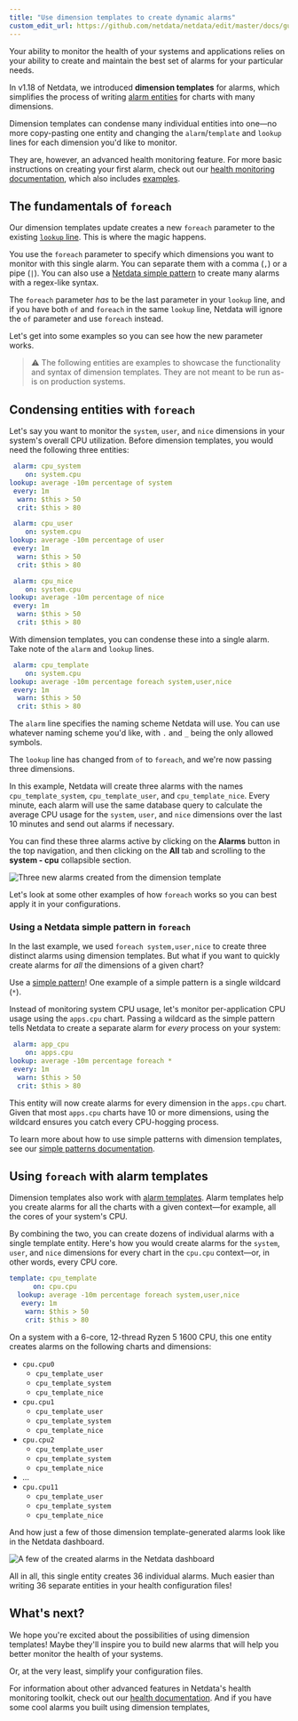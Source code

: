 ```yaml
---
title: "Use dimension templates to create dynamic alarms"
custom_edit_url: https://github.com/netdata/netdata/edit/master/docs/guides/monitor/dimension-templates.md
---
```




Your ability to monitor the health of your systems and applications relies on your ability to create and maintain
the best set of alarms for your particular needs.

In v1.18 of Netdata, we introduced **dimension templates** for alarms, which simplifies the process of writing [alarm
entities](/docs/agent/health/reference#health-entity-reference) for charts with many dimensions.

Dimension templates can condense many individual entities into one—no more copy-pasting one entity and changing the
`alarm`/`template` and `lookup` lines for each dimension you'd like to monitor.

They are, however, an advanced health monitoring feature. For more basic instructions on creating your first alarm,
check out our [health monitoring documentation](/docs/agent/health), which also includes
[examples](/docs/agent/health/reference#example-alarms).

## The fundamentals of `foreach`

Our dimension templates update creates a new `foreach` parameter to the existing [`lookup`
line](/docs/agent/health/reference#alarm-line-lookup). This is where the magic happens.

You use the `foreach` parameter to specify which dimensions you want to monitor with this single alarm. You can separate
them with a comma (`,`) or a pipe (`|`). You can also use a [Netdata simple pattern](/docs/agent/libnetdata/simple_pattern)
to create many alarms with a regex-like syntax.

The `foreach` parameter _has_ to be the last parameter in your `lookup` line, and if you have both `of` and `foreach` in
the same `lookup` line, Netdata will ignore the `of` parameter and use `foreach` instead.

Let's get into some examples so you can see how the new parameter works.

> ⚠️ The following entities are examples to showcase the functionality and syntax of dimension templates. They are not
> meant to be run as-is on production systems.

## Condensing entities with `foreach`

Let's say you want to monitor the `system`, `user`, and `nice` dimensions in your system's overall CPU utilization.
Before dimension templates, you would need the following three entities:

```yaml
 alarm: cpu_system
    on: system.cpu
lookup: average -10m percentage of system
 every: 1m
  warn: $this > 50
  crit: $this > 80

 alarm: cpu_user
    on: system.cpu
lookup: average -10m percentage of user
 every: 1m
  warn: $this > 50
  crit: $this > 80

 alarm: cpu_nice
    on: system.cpu
lookup: average -10m percentage of nice
 every: 1m
  warn: $this > 50
  crit: $this > 80
```

With dimension templates, you can condense these into a single alarm. Take note of the `alarm` and `lookup` lines.

```yaml
 alarm: cpu_template
    on: system.cpu
lookup: average -10m percentage foreach system,user,nice
 every: 1m
  warn: $this > 50
  crit: $this > 80
```

The `alarm` line specifies the naming scheme Netdata will use. You can use whatever naming scheme you'd like, with `.`
and `_` being the only allowed symbols.

The `lookup` line has changed from `of` to `foreach`, and we're now passing three dimensions.

In this example, Netdata will create three alarms with the names `cpu_template_system`, `cpu_template_user`, and
`cpu_template_nice`. Every minute, each alarm will use the same database query to calculate the average CPU usage for
the `system`, `user`, and `nice` dimensions over the last 10 minutes and send out alarms if necessary.

You can find these three alarms active by clicking on the **Alarms** button in the top navigation, and then clicking on
the **All** tab and scrolling to the **system - cpu** collapsible section.

![Three new alarms created from the dimension template](https://user-images.githubusercontent.com/1153921/66218994-29523800-e67f-11e9-9bcb-9bca23e2c554.png)

Let's look at some other examples of how `foreach` works so you can best apply it in your configurations.

### Using a Netdata simple pattern in `foreach`

In the last example, we used `foreach system,user,nice` to create three distinct alarms using dimension templates. But
what if you want to quickly create alarms for _all_ the dimensions of a given chart? 

Use a [simple pattern](/docs/agent/libnetdata/simple_pattern)! One example of a simple pattern is a single wildcard
(`*`).

Instead of monitoring system CPU usage, let's monitor per-application CPU usage using the `apps.cpu` chart. Passing a
wildcard as the simple pattern tells Netdata to create a separate alarm for _every_ process on your system:

```yaml
 alarm: app_cpu
    on: apps.cpu
lookup: average -10m percentage foreach *
 every: 1m
  warn: $this > 50
  crit: $this > 80
```

This entity will now create alarms for every dimension in the `apps.cpu` chart. Given that most `apps.cpu` charts have
10 or more dimensions, using the wildcard ensures you catch every CPU-hogging process.

To learn more about how to use simple patterns with dimension templates, see our [simple patterns
documentation](/docs/agent/libnetdata/simple_pattern).

## Using `foreach` with alarm templates

Dimension templates also work with [alarm templates](/docs/agent/health/reference#alarm-line-alarm-or-template). Alarm
templates help you create alarms for all the charts with a given context—for example, all the cores of your system's
CPU.

By combining the two, you can create dozens of individual alarms with a single template entity. Here's how you would
create alarms for the `system`, `user`, and `nice` dimensions for every chart in the `cpu.cpu` context—or, in other
words, every CPU core.

```yaml
template: cpu_template
      on: cpu.cpu
  lookup: average -10m percentage foreach system,user,nice
   every: 1m
    warn: $this > 50
    crit: $this > 80
```

On a system with a 6-core, 12-thread Ryzen 5 1600 CPU, this one entity creates alarms on the following charts and
dimensions:

-   `cpu.cpu0`
    -   `cpu_template_user`
    -   `cpu_template_system`
    -   `cpu_template_nice`
-   `cpu.cpu1`
    -   `cpu_template_user`
    -   `cpu_template_system`
    -   `cpu_template_nice`
-   `cpu.cpu2`
    -   `cpu_template_user`
    -   `cpu_template_system`
    -   `cpu_template_nice`
-   ...
-   `cpu.cpu11`
    -   `cpu_template_user`
    -   `cpu_template_system`
    -   `cpu_template_nice`

And how just a few of those dimension template-generated alarms look like in the Netdata dashboard.

![A few of the created alarms in the Netdata dashboard](https://user-images.githubusercontent.com/1153921/66219669-708cf880-e680-11e9-8b3a-7bfe178fa28b.png)

All in all, this single entity creates 36 individual alarms. Much easier than writing 36 separate entities in your
health configuration files!

## What's next?

We hope you're excited about the possibilities of using dimension templates! Maybe they'll inspire you to build new
alarms that will help you better monitor the health of your systems.

Or, at the very least, simplify your configuration files.

For information about other advanced features in Netdata's health monitoring toolkit, check out our [health
documentation](/docs/agent/health). And if you have some cool alarms you built using dimension templates, 


